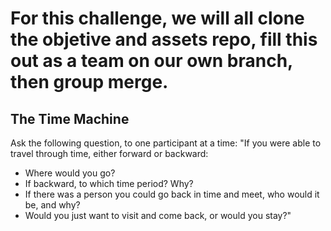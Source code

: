 # For this challenge, we will all clone the objetive and assets repo, fill this out as a team on our own branch, then group merge.


## **The Time Machine**

Ask the following question, to one participant at a time: "If you were able to travel through time, either forward or backward:

- Where would you go?
- If backward, to which time period? Why?
- If there was a person you could go back in time and meet, who would it be, and why?
- Would you just want to visit and come back, or would you stay?"

